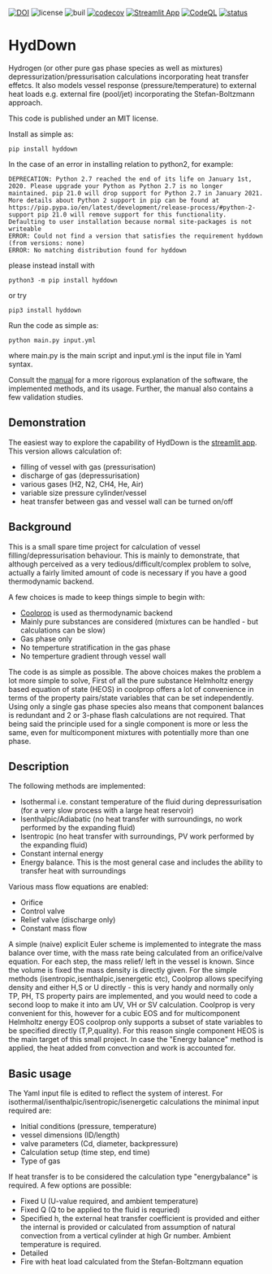 [![DOI](https://zenodo.org/badge/353152239.svg)](https://zenodo.org/badge/latestdoi/353152239) ![license](https://img.shields.io/github/license/andr1976/HydDown) ![buil](https://github.com/andr1976/HydDown/actions/workflows/python-app.yml/badge.svg) [![codecov](https://codecov.io/gh/andr1976/HydDown/branch/main/graph/badge.svg)](https://codecov.io/gh/andr1976/HydDown) [![Streamlit App](https://static.streamlit.io/badges/streamlit_badge_black_white.svg)](https://share.streamlit.io/andr1976/hyddown/main/scripts/streamlit_app.py)
[![CodeQL](https://github.com/andr1976/HydDown/actions/workflows/codeql-analysis.yml/badge.svg)](https://github.com/andr1976/HydDown/actions/workflows/codeql-analysis.yml)
[![status](https://joss.theoj.org/papers/0eed2a25a99589ed8dcdc785c890fb25/status.svg)](https://joss.theoj.org/papers/0eed2a25a99589ed8dcdc785c890fb25)
 
# HydDown
Hydrogen (or other pure gas phase species as well as mixtures) depressurization/pressurisation calculations incorporating heat transfer effetcs. It also models vessel response (pressure/temperature) to external heat loads e.g. external fire (pool/jet) incorporating the Stefan-Boltzmann approach.

This code is published under an MIT license.

Install as simple as:

    pip install hyddown
    
In the case of an error in installing relation to python2, for example:
```
DEPRECATION: Python 2.7 reached the end of its life on January 1st, 2020. Please upgrade your Python as Python 2.7 is no longer maintained. pip 21.0 will drop support for Python 2.7 in January 2021. More details about Python 2 support in pip can be found at https://pip.pypa.io/en/latest/development/release-process/#python-2-support pip 21.0 will remove support for this functionality.
Defaulting to user installation because normal site-packages is not writeable
ERROR: Could not find a version that satisfies the requirement hyddown (from versions: none)
ERROR: No matching distribution found for hyddown
```
please instead install with

    python3 -m pip install hyddown

or try
    
    pip3 install hyddown


Run the code as simple as: 

    python main.py input.yml

where main.py is the main script and input.yml is the input file in Yaml syntax. 

Consult the [manual](https://github.com/andr1976/HydDown/raw/main/docs/MANUAL.pdf) for a more rigorous explanation of the software, the implemented methods, and its usage. Further, the manual also contains a few validation studies. 

## Demonstration 
The easiest way to explore the capability of HydDown is the [streamlit app](https://hyddown-jltaqjxtrsflh2famtkgsj.streamlit.app/). This version allows calculation of:

- filling of vessel with gas (pressurisation)
- discharge of gas (depressurisation)
- various gases (H2, N2, CH4, He, Air)
- variable size pressure cylinder/vessel
- heat transfer between gas and vessel wall can be turned on/off

## Background
This is a small spare time project for calculation of vessel filling/depressurisation behaviour. This is mainly to demonstrate, that although perceived as a very tedious/difficult/complex problem to solve, actually a fairly limited amount of code is necessary if you have a good thermodynamic backend. 

A few choices is made to keep things simple to begin with:

- [Coolprop](http://www.coolprop.org/) is used as thermodynamic backend
- Mainly pure substances are considered (mixtures can be handled - but calculations can be slow)
- Gas phase only 
- No temperture stratification in the gas phase
- No temperture gradient through vessel wall

The code is as simple as possible. The above choices makes the problem a lot more simple to solve, First of all the pure substance Helmholtz energy based equation of state (HEOS) in coolprop offers a lot of convenience in terms of the property pairs/state variables that can be set independently. Using only a single gas phase species also means that component balances is redundant and 2 or 3-phase flash calculations are not required. That being said the principle used for a single component is more or less the same, even for multicomponent mixtures with potentially more than one phase.

## Description
The following methods are implemented:

- Isothermal i.e. constant temperature of the fluid during depressurisation (for a very slow process with a large heat reservoir)
- Isenthalpic/Adiabatic (no heat transfer with surroundings, no work performed by the expanding fluid)
- Isentropic (no heat transfer with surroundings, PV work performed by the expanding fluid)
- Constant internal energy
- Energy balance. This is the most general case and includes the ability to transfer heat with surroundings

Various mass flow equations are enabled: 

- Orifice 
- Control valve 
- Relief valve (discharge only)
- Constant mass flow

A simple (naive) explicit Euler scheme is implemented to integrate the mass balance over time, with the mass rate being calculated from an orifice/valve equation. For each step, the mass relief/ left in the vessel is known. Since the volume is fixed the mass density is directly given. For the simple methods (isentropic,isenthalpic,isenergetic etc), Coolprop allows specifying density and either H,S or U directly - this is very handy and normally only TP, PH, TS property pairs are implemented, and you would need to code a second loop to make it into am UV, VH or SV calculation. Coolprop is very convenient for this, however for a cubic EOS and for multicomponent Helmholtz energy EOS coolprop only supports a subset of state variables to be specified directly (T,P,quality). For this reason single component HEOS is the main target of this small project.  In case the "Energy balance" method is applied, the heat added from convection and work is accounted for. 

## Basic usage
The Yaml input file is edited to reflect the system of interest. For isothermal/isenthalpic/isentropic/isenergetic calculations the minimal input required are:

- Initial conditions (pressure, temperature)
- vessel dimensions (ID/length)
- valve parameters (Cd, diameter, backpressure)
- Calculation setup (time step, end time)
- Type of gas

If heat transfer is to be considered the calculation type "energybalance" is required. A few options are possible:

- Fixed U (U-value required, and ambient temperature)
- Fixed Q (Q to be applied to the fluid is requried)
- Specified h, the external heat transfer coefficient is provided and either the internal is provided or calculated from assumption of natural convection from a vertical cylinder at high Gr number. Ambient temperature is required.
- Detailed 
- Fire with heat load calculated from the Stefan-Boltzmann equation
